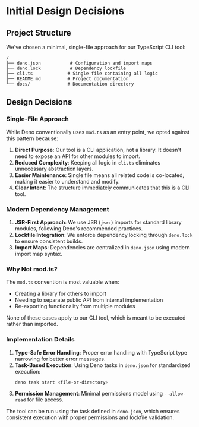 # Initial Design Decisions

## Project Structure

We've chosen a minimal, single-file approach for our TypeScript CLI tool:

```
/
├── deno.json           # Configuration and import maps
├── deno.lock           # Dependency lockfile
├── cli.ts             # Single file containing all logic
├── README.md          # Project documentation
└── docs/              # Documentation directory
```

## Design Decisions

### Single-File Approach

While Deno conventionally uses `mod.ts` as an entry point, we opted against this pattern because:

1. **Direct Purpose**: Our tool is a CLI application, not a library. It doesn't need to expose an API for other modules to import.
2. **Reduced Complexity**: Keeping all logic in `cli.ts` eliminates unnecessary abstraction layers.
3. **Easier Maintenance**: Single file means all related code is co-located, making it easier to understand and modify.
4. **Clear Intent**: The structure immediately communicates that this is a CLI tool.

### Modern Dependency Management

1. **JSR-First Approach**: We use JSR (`jsr:`) imports for standard library modules, following Deno's recommended practices.
2. **Lockfile Integration**: We enforce dependency locking through `deno.lock` to ensure consistent builds.
3. **Import Maps**: Dependencies are centralized in `deno.json` using modern import map syntax.

### Why Not mod.ts?

The `mod.ts` convention is most valuable when:
- Creating a library for others to import
- Needing to separate public API from internal implementation
- Re-exporting functionality from multiple modules

None of these cases apply to our CLI tool, which is meant to be executed rather than imported.

### Implementation Details

1. **Type-Safe Error Handling**: Proper error handling with TypeScript type narrowing for better error messages.
2. **Task-Based Execution**: Using Deno tasks in `deno.json` for standardized execution:
   ```bash
   deno task start <file-or-directory>
   ```
3. **Permission Management**: Minimal permissions model using `--allow-read` for file access.

The tool can be run using the task defined in `deno.json`, which ensures consistent execution with proper permissions and lockfile validation.
